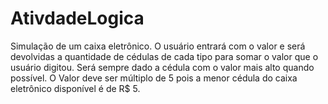 # AtivdadeLogica

Simulação de um caixa eletrônico. O usuário entrará
com o valor e será devolvidas a quantidade de cédulas de cada tipo
para somar o valor que o usuário digitou. Será sempre dado a cédula com o
valor mais alto quando possível. 
O Valor deve ser múltiplo de 5 pois a menor cédula do caixa eletrônico
disponível é de R$ 5.
